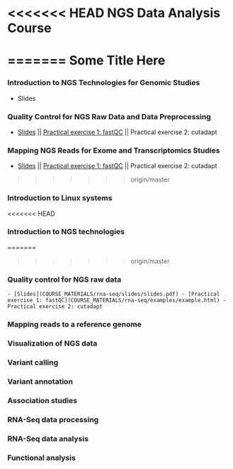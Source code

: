 <<<<<<< HEAD
NGS Data Analysis Course
================================================================================
=======
Some Title Here
===============

### Introduction to NGS Technologies for Genomic Studies

- Slides

### Quality Control for NGS Raw Data and Data Preprocessing

- [Slides](COURSE_MATERIALS/rna-seq/slides/slides.pdf)  ||  [Practical exercise 1: fastQC](COURSE_MATERIALS/rna-seq/examples/example.html)  ||  Practical exercise 2: cutadapt
   

### Mapping NGS Reads for Exome and Transcriptomics Studies

- [Slides](COURSE_MATERIALS/rna-seq/slides/slides.pdf)  ||  [Practical exercise 1: fastQC](COURSE_MATERIALS/rna-seq/examples/example.html)  ||  Practical exercise 2: cutadapt
>>>>>>> origin/master

### Introduction to Linux systems

<<<<<<< HEAD
### Introduction to NGS technologies
=======
>>>>>>> origin/master


### Quality control for NGS raw data
    - [Slides](COURSE_MATERIALS/rna-seq/slides/slides.pdf) - [Practical exercise 1: fastQC](COURSE_MATERIALS/rna-seq/examples/example.html) - Practical exercise 2: cutadapt

### Mapping reads to a reference genome

### Visualization of NGS data



### Variant calling

### Variant annotation

### Association studies



### RNA-Seq data processing

### RNA-Seq data analysis

### Functional analysis
